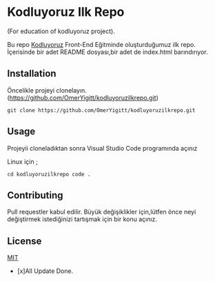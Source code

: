 # **Kodluyoruz Ilk Repo**
(For education of kodluyoruz project).

Bu repo [Kodluyoruz](https://kodluyoruz.org/tr/kodluyoruz/) Front-End Eğitminde oluşturduğumuz ilk repo. İçerisinde bir adet README dosyası,bir adet de index.html barındırıyor.

## __Installation__

Öncelikle projeyi clonelayın.(https://github.com/OmerYigitt/kodluyoruzilkrepo.git)


```GitBash
git clone https://github.com/OmerYigitt/kodluyoruzilkrepo.git

```

## __Usage__

Projeyii cloneladıktan sonra Visual Studio Code programında açınız

Linux için ;

```Git
cd kodluyoruzilkrepo code .

```

## __Contributing__

Pull requestler kabul edilir. Büyük değişiklikler için,lütfen önce neyi değiştirmek istediğinizi tartışmak için bir konu açınız.

## __License__

[MIT](https://choosealicense.com/licenses/mit/)

- [x]All Update Done.
